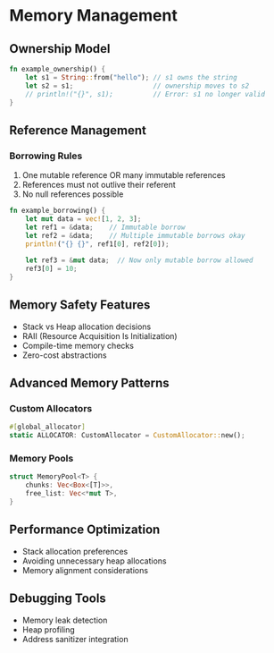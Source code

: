 # Memory Management

## Ownership Model
```rust
fn example_ownership() {
    let s1 = String::from("hello"); // s1 owns the string
    let s2 = s1;                    // ownership moves to s2
    // println!("{}", s1);          // Error: s1 no longer valid
}
```

## Reference Management
### Borrowing Rules
1. One mutable reference OR many immutable references
2. References must not outlive their referent
3. No null references possible

```rust
fn example_borrowing() {
    let mut data = vec![1, 2, 3];
    let ref1 = &data;    // Immutable borrow
    let ref2 = &data;    // Multiple immutable borrows okay
    println!("{} {}", ref1[0], ref2[0]);
    
    let ref3 = &mut data;  // Now only mutable borrow allowed
    ref3[0] = 10;
}
```

## Memory Safety Features
- Stack vs Heap allocation decisions
- RAII (Resource Acquisition Is Initialization)
- Compile-time memory checks
- Zero-cost abstractions

## Advanced Memory Patterns
### Custom Allocators
```rust
#[global_allocator]
static ALLOCATOR: CustomAllocator = CustomAllocator::new();
```

### Memory Pools
```rust
struct MemoryPool<T> {
    chunks: Vec<Box<[T]>>,
    free_list: Vec<*mut T>,
}
```

## Performance Optimization
- Stack allocation preferences
- Avoiding unnecessary heap allocations
- Memory alignment considerations

## Debugging Tools
- Memory leak detection
- Heap profiling
- Address sanitizer integration

